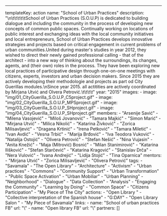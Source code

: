 ---
  templateKey: action
  name: "School of Urban Practices"
  description: "\n\t\t\t\t\tSchool of Urban Practices (S.O.U.P) is dedicated to building dialogue and including the community in the process of developing new concepts of common public spaces. Continually working on locations of public interest and exchanging ideas with the local community initiatives and local entrepreneurs, School of Urban Practices develops innovative strategies and projects based on critical engagement in current problems of urban communities.United during master's studies in year 2012, they wished to direct their newly gained professional calling - that of the architect - into a new way of thinking about the surroundings, its changes, agents, and (their own) roles in the process. They have been exploring new local practices of participative design through one-on-one meetings with citizens, experts, investors and urban decision makers. Since 2015 they are actively developing their methodologie and projects as part od City Guerillas modules.\nSince year 2015. all actitities are actively coordinated by Mirjana Utvić and Olvera Petrović.\t\t\t\t"
  year: "2015"
  images:
    - image: "img/01_CityGuerilla_S.O.U.P_C5project.gif"
    - image: "img/02_CityGuerilla_S.O.U.P_MPSproject.gif"
    - image: "img/03_CityGuerilla_S.O.U.P_SHproject.gif"
    - image: "img/04_CityGuerilla_S.O.U.P_SHproject.gif"
  members:
    - "Arsenije Savić"
    - "Milena Vasojević"
    - "Miloš Jovanović"
    - "Tamara Majkić"
    - "Simon Marić"
    - "Mirjana Utvić"
    - "Milica Nikolić"
    - "Katarina Živković"
    - "Zorica Milisavljević"
    - "Dragana Krtinić"
    - "Irena Petković"
    - "Tamara Miletić"
    - "Ivan Avdić"
    - "Vesna Trbić"
    - "Marija Brđović"
    - "Iva Teodora Vuković"
    - "Natalija Ostojić"
    - "Olivera Petrović"
    - "Stefan Nešić"
    - "Nina Vujasin"
    - "Anita Knežić"
    - "Maja (Mitrović) Bosnić"
    - "Milan Stanimirović"
    - "Katarina Ilišković"
    - "Stefan Starčević"
    - "Katarina Kragović"
    - "Stanislav Drča"
    - "Nera Vulović"
    - "Ivana Andrejić"
    - "Lidija Stojić"
    - "Tina Oparnica"
  mentors:
    - "Mirjana Utvić"
    - "Zorica Milisavljević"
    - "Olivera Petrović"
  tags:
    - "Savamala"
    - "The Open Library"
    - "Architecture"
    - "Activism"
    - "Urban practices"
    - "Commons"
    - "Community Support"
    - "Urban Transformation"
    - "Public Space Activation"
    - "Urban Mobiliar"
    - "Urban Planning"
    - "Neighborhood"
    - "Dialogue"
    - "Data Collection"
    - "Analysis"
    - "Engaging the Community"
    - "Learning by Doing"
    - "Common Space"
    - "Citizens Participation"
    - "My Piece of The City"
  actions:
    - "Open Library "
    - "Collective interpretation of the Spanish house"
    - "G:DAY"
    - "Open Library Salon "
    - "My Piece of Savamala"
  links:
    -
      name: "School of urban practices FB"
      url: "\\"
    -
      name: "Open library FB"
      url: "\\"
  partners: []
